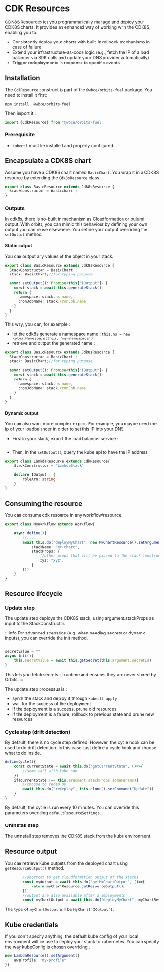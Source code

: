 # CDK Resources
CDK8S Resources let you programmatically manage and deploy your CDK8S charts.
It provides an enhanced way of working with the CDK8S, enabling you to:
- Consistently deploy your charts with built-in rollback mechanisms in case of failure  
- Extend your infrastructure-as-code logic (e.g., fetch the IP of a load balancer via SDK calls and update your DNS provider automatically)
- Trigger redeployments in response to specific events

## Installation

The `CdkResource` construct is part of the `@wbce/orbits-fuel` package.
You need to install it first:
```bash
npm install  @wbce/orbits-fuel
```
Then import it : 
```typescript
import {CdkResource} from "@wbce/orbits-fuel
```

### Prerequisite

- `kubectl` must be installed and properly configured.

## Encapsulate a CDK8S chart

Assume you have a CDK8S chart named `BasicChart`.
You wrap it in a CDK8S resource by extending the `Cdk8sResource` class.

```typescript
export class BasicResource extends Cdk8sResource {
  StackConstructor = BasicChart ;
}
```

### Outputs

In cdk8s, there is no-built in mechanism as Cloudformation or pulumi output.
With orbits, you can mimic this behaviour by defining your own output you can reuse elsewhere.
You define your output overriding the `setOutput` method.

#### Static output

You can output any values of the object in your stack. 
```typescript title="src/cdk/lambda-stack.ts"
export class BasicResource extends Cdk8sResource {
  StackConstructor = BasicChart ;
  stack: BasicChart;//for typing purpose

  async setOutput(): Promise<this["IOutput"]> {
    const stack = await this.generateStack();
    return {
      namespace: stack.ns.name,
      cronJobName: stack.cronJob.name
    }
  }
}
```
This way, you can, for example : 
- let the cdk8s generate a namespace name : `this.ns = new kplus.Namespace(this, 'my-namespace')`
- retrieve and output the generated name : 
```typescript title="src/cdk/lambda-stack.ts"
export class BasicResource extends Cdk8sResource {
  StackConstructor = BasicChart ;
  stack: BasicChart;//for typing purpose

  async setOutput(): Promise<this["IOutput"]> {
    const stack = await this.generateStack();
    return {
      namespace: stack.ns.name,
      cronJobName: stack.cronJob.name
    }
  }
}
```

#### Dynamic output

You can also want more complex export.
For example, you maybe need the ip of your loadbalancer in order to set this IP into your DNS.
- First in your stack, export the load balancer service : 
```typescript
````
- Then, in the `setOutput()`, query the kube api to have the IP address


```typescript title="src/orbits/lambda-resource.ts"
export class LambdaResource extends CdkResource{
    StackConstructor = `LambdaStack`

    declare IOutput : {
        roleArn: string
    }
}
```

## Consuming the resource

You can consume cdk resource in any workflow/resource.

```typescript title="src/orbits/my-workflow.ts"
export class MyWorkflow extends Workflow{
    
    async define(){
        //...
        await this.do("deployMyChart", new MyChartResource().setArgument({
            stackName: "my-chart",
            stackProps: {
                //other props that will be passed to the stack constructors.
                xyz: "xyz",
            }
        }))
    }
}
```

## Resource lifecycle


### Update step

The update step deploys the CDK8S stack, using argument.stackProps as input to the StackConstructor.

:::info
For advanced scenarios (e.g. when needing secrets or dynamic inputs), you can override the init method.
```typescript src="src/orbits/lambda-resource.ts"

secretValue = ""
async init(){
    this.secretValue = await this.getSecret(this.argument.secretId)
}
```
This lets you fetch secrets at runtime and ensures they are never stored by Orbits.
:::

The update step processus is : 
- synth the stack and deploy it through `kubectl apply`
- wait for the success of the deployment
- if the deployment is a success, prune old resources
- if the deployment is a failure, rollback to previous state and prune new resources


### Cycle step (drift detection)

By default, there is no cycle step defined.
However, the cycle hook can be used to do drift detection.
In this case, just define a cycle hook and choose what to do inside.
```typescript
defineCycle(){
    const currentState = await this.do("getCurrentState", ()=>{
        //some call with kube sdk
    })
    if(currentState !== this.argument.stackProps.someParams){
        //choose to redeploy
        await this.do("redeploy", this.clone().setCommand("Update"))
    }
}
```
By default, the cycle is run every 10 minutes.
You can override this parameters overiding `defaultResourceSettings`. 

### Uninstall step
The uninstall step removes the CDK8S stack from the kube environment.

## Resource output

You can retrieve Kube outputs from the deployed chart using `getResourceOutput()` method.

```typescript
        //shortcut to get cloudformation output of the stacks
        const myOutput = await this.do("getMyChartOutput", ()=>{
            return myChartResource.getResourceOutput();
        })
        //output are also available after a deployments
        const myChartOutput = await this.do("deployMyChart", myChartResource);

```
The type of `myChartOutput` will be `MyChart['IOutput']`.

## Kube credentials

If you don't specify anything, the default kube config of your local environment will be use to deploy your stack to kubernetes.
You can specify the way kubeConfig is chosen overriding .
```typescript
new LambdaResource().setArgument({
    awsProfile: "my-profile"
})
```


